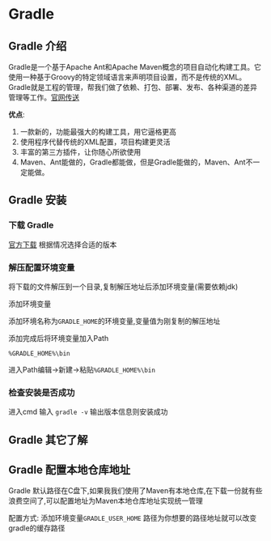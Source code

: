 # Gradle

## Gradle 介绍
Gradle是一个基于Apache Ant和Apache Maven概念的项目自动化构建工具。它使用一种基于Groovy的特定领域语言来声明项目设置，而不是传统的XML。Gradle就是工程的管理，帮我们做了依赖、打包、部署、发布、各种渠道的差异管理等工作。[官网传送](https://gradle.org/)

**优点**:
1. 一款新的，功能最强大的构建工具，用它逼格更高
2. 使用程序代替传统的XML配置，项目构建更灵活
3. 丰富的第三方插件，让你随心所欲使用
4. Maven、Ant能做的，Gradle都能做，但是Gradle能做的，Maven、Ant不一定能做。


## Gradle 安装

### 下载 Gradle
[官方下载](https://gradle.org/releases/)
根据情况选择合适的版本

### 解压配置环境变量
将下载的文件解压到一个目录,复制解压地址后添加环境变量(需要依赖jdk)

添加环境变量

添加环境名称为`GRADLE_HOME`的环境变量,变量值为刚复制的解压地址

添加完成后将环境变量加入Path 

```
%GRADLE_HOME%\bin
```

进入Path编辑->新建->粘贴`%GRADLE_HOME%\bin`

### 检查安装是否成功
进入cmd 输入 `gradle -v` 输出版本信息则安装成功


## Gradle 其它了解

## Gradle 配置本地仓库地址
Gradle 默认路径在C盘下,如果我我们使用了Maven有本地仓库,在下载一份就有些浪费空间了,可以配置地址为Maven本地仓库地址实现统一管理

配置方式: 添加环境变量`GRADLE_USER_HOME` 路径为你想要的路径地址就可以改变gradle的缓存路径 


